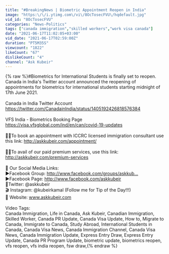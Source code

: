 ```yaml
---
title: "#BreakingNews | Biometric Appointment Reopen in India"
image: "https:\/\/i.ytimg.com\/vi\/8OcTosecFVU\/hqdefault.jpg"
vid_id: "8OcTosecFVU"
categories: "News-Politics"
tags: ["canada immigration","skilled workers","work visa canada"]
date: "2021-06-17T11:02:05+03:00"
vid_date: "2021-06-17T02:59:00Z"
duration: "PT5M35S"
viewcount: "1822"
likeCount: "67"
dislikeCount: "4"
channel: "Ask Kubeir"
---
```

{% raw %}#Biometrics for International Students is finally set to reopen. Canada in India's Twitter account announced the reopening of appointments for biometrics for international students starting midnight of 17th June 2021.<br /><br />Canada in India Twitter Account<br /><a rel="nofollow" target="blank" href="https://twitter.com/CanadainIndia/status/1405192426818576384">https://twitter.com/CanadainIndia/status/1405192426818576384</a><br /><br />VFS India - Biometrics Booking Page<br /><a rel="nofollow" target="blank" href="https://visa.vfsglobal.com/ind/en/can/covid-19-updates">https://visa.vfsglobal.com/ind/en/can/covid-19-updates</a><br /><br />🔆🔆To book an appointment with ICCRC licensed immigration consultant use this link: <a rel="nofollow" target="blank" href="http://askkubeir.com/appointment/​​​">http://askkubeir.com/appointment/​​​</a><br /><br />🔆🔆To avail of our paid premium services, use this link:<br /><a rel="nofollow" target="blank" href="http://askkubeir.com/premium-services​​​">http://askkubeir.com/premium-services​​​</a><br /><br />📢 Our Social Media Links:<br />▶️Facebook Group: <a rel="nofollow" target="blank" href="http://www.facebook.com/groups/askkub...​">http://www.facebook.com/groups/askkub...​</a><br />▶️Facebook Page: <a rel="nofollow" target="blank" href="http://www.facebook.com/askkubeir​​​">http://www.facebook.com/askkubeir​​​</a><br />🐥Twitter: @askkubeir  <br />🎬 Instagram: @kubeirkamal   (Follow me for Tip of the Day!!!)<br />🎯 Website: www.askkubeir.com<br /><br />Video Tags:<br />Canada Immigration, Life in Canada, Ask Kubeir, Canadian Immigration, Skilled Worker, Canada PR Update, Canada Visa Update, How to, Migrate to Canada, Immigrate to Canada, Study Abroad, International Students in Canada, Canada Visa News, Canada Immigration Channel, Canada Visa News, Canada Immigration Update, Express Entry Draw, Express Entry Update, Canada PR Program Update, biometric update, biometrics reopen, vfs reopen, vfs india reopen, fsw draw,{% endraw %}
